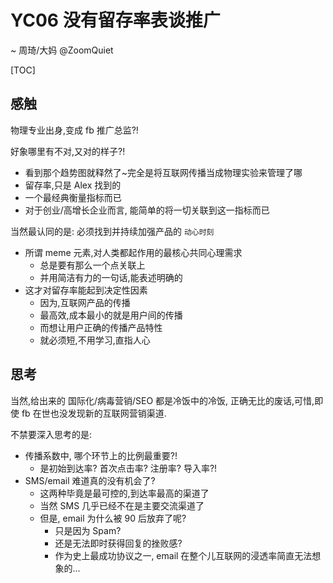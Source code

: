 # YC06 没有留存率表谈推广
~ 周琦/大妈 @ZoomQuiet

[TOC]

## 感触
物理专业出身,变成 fb 推广总监?!

好象哪里有不对,又对的样子?!

- 看到那个趋势图就释然了~完全是将互联网传播当成物理实验来管理了哪
- 留存率,只是 Alex 找到的
- 一个最经典衡量指标而已
- 对于创业/高增长企业而言, 能简单的将一切关联到这一指标而已

当然最认同的是: 必须找到并持续加强产品的 `动心时刻`

- 所谓 meme 元素,对人类都起作用的最核心共同心理需求
    + 总是要有那么一个点关联上
    + 并用简洁有力的一句话,能表述明确的
- 这才对留存率能起到决定性因素
    + 因为,互联网产品的传播
    + 最高效,成本最小的就是用户间的传播
    + 而想让用户正确的传播产品特性
    + 就必须短,不用学习,直指人心

## 思考

当然,给出来的 国际化/病毒营销/SEO 都是冷饭中的冷饭,
正确无比的废话,可惜,即使 fb 在世也没发现新的互联网营销渠道.

不禁要深入思考的是:

- 传播系数中, 哪个环节上的比例最重要?!
    - 是初始到达率? 首次点击率? 注册率? 导入率?!
- SMS/email 难道真的没有机会了?
    + 这两种毕竟是最可控的,到达率最高的渠道了
    + 当然 SMS 几乎已经不在是主要交流渠道了
    + 但是, email 为什么被 90 后放弃了呢?
        * 只是因为 Spam?
        * 还是无法即时获得回复的挫败感?
        * 作为史上最成功协议之一, email 在整个儿互联网的浸透率简直无法想象的...





